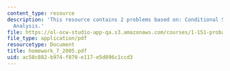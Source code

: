 ```yaml
---
content_type: resource
description: 'This resource contains 2 problems based on: Conditional Second Moment
  Analysis.'
file: https://ol-ocw-studio-app-qa.s3.amazonaws.com/courses/1-151-probability-and-statistics-in-engineering-spring-2005/ac58c882b974f870e117e5d896c1ccd3_homework_7_2005.pdf
file_type: application/pdf
resourcetype: Document
title: homework_7_2005.pdf
uid: ac58c882-b974-f870-e117-e5d896c1ccd3
---
```

